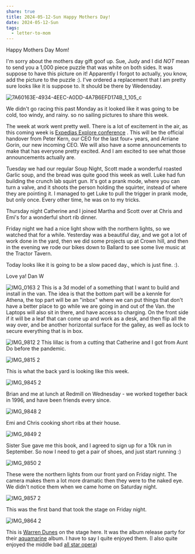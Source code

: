 ```yaml
---
share: true
title: 2024-05-12-Sun Happy Mothers Day!
date: 2024-05-12-Sun
tags:
  - letter-to-mom
---
```



Happy Mothers Day Mom!

I'm sorry about the mothers day gift goof up.  Sue, Judy and I did _NOT_ mean to send you a 1,000 piece puzzle that was white on both sides.  It was suppose to have this picture on it!  Apparently I forgot to actually, you know, add the picture to the puzzle :).  I've ordered a replacement that I am pretty sure looks like it is suppose to.  It should be there by Wedensday.


![7A60163E-4934-4EEC-A0DD-4A7B6EFD174B_1_105_c](../attachments/7A60163E-4934-4EEC-A0DD-4A7B6EFD174B_1_105_c.jpeg)

We didn't go racing this past Monday as it looked like it was going to be cold, too windy, and rainy.   so no sailing pictures to share this week.  

The week at work went pretty well.  There is a lot of excitement in the air, as this coming week is [Expedias Explore conference](https://www.exploreexpediagroup.com/event/e57d7e74-fd5c-422e-8a59-48118fd7c2f8/websitePage:c8607554-a1e7-4f77-8618-8d6c3aba0dfe) . This will be the official handover from Peter Kern, our CEO for the last four+ years, and Arriane Gorin, our new incoming CEO.    We will also have a some announcements to make that has everyone pretty excited.   And I am excited to see what those announcements actually are.

Tuesday we had our regular Soup Night, Scott made a wonderful roasted Garlic soup, and the bread was quite good this week as well.   Luke had fun building the crunch lab squirt gun.   It's got a prank mode, where you can turn a valve, and it shoots the person holding the squirter, instead of where they are pointing it.  I managed to get Luke to pull the trigger in prank mode, but only once.  Every other time, he was on to my tricks. 

Thursday night Catherine and I joined Martha and Scott over at Chris and Emi's for a wonderful short rib dinner. 

Friday night we had a nice light show with the northern lights, so we watched that for a while.  Yesterday was a beautiful day, and we got a lot of work done in the yard, then we did some projects up at Crown hill, and then in the evening we rode our bikes down to Ballard to see some live music at the Tractor Tavern.

Today looks like it is going to be a slow paced day., which is just fine.  :). 

Love ya!
Dan W

![IMG_0163 2](../attachments/IMG_0163%202.jpeg)
This is a 3d model of a something that I want to build and install in the van.  The idea is that the bottom part will be a kennle for Athena, the top part will be an "inbox" where we can put things that don't have a better place to go while we are going in and out of the Van.  the Laptops will also sit in there, and have access to charging.  On the front side if it will be a leaf that can come up and work as a desk, and then flip all the way over, and be another horizontal surface for the galley, as well as lock to secure everything that is in box.



![IMG_9812 2](../attachments/IMG_9812%202.jpeg)
This lillac is from a cutting that Catherine and I got from Aunt Do before the pandemic.


![IMG_9815 2](../attachments/IMG_9815%202.jpeg)

This is what the back yard is looking like this week.   

![IMG_9845 2](../attachments/IMG_9845%202.jpeg)

Brian and me at lunch at Redmill on Wednesday - we worked together back in 1996, and have been friends every since.

![IMG_9848 2](../attachments/IMG_9848%202.jpeg)

Emi and Chris cooking short ribs at their house.

![IMG_9849 2](../attachments/IMG_9849%202.jpeg)

Sister Sue gave me this book, and I agreed to sign up for a 10k run in September.  So now I need to get a pair of shoes, and just start running :) 

![IMG_9850 2](../attachments/IMG_9850%202.jpeg)

These were the northern lights from our front yard on Friday night.   The camera makes them a lot more dramatic then they were to the naked eye.   We didn't notice them when we came home on Saturday night.

![IMG_9857 2](../attachments/IMG_9857%202.jpeg)

This was the first band that took the stage on Friday night.

![IMG_9864 2](../attachments/IMG_9864%202.jpeg)

This is [Warren Dunes](https://www.warrendunesband.com/) on the stage here.  It was the album release party for their [aquamarine](https://warrendunes.bandcamp.com/album/aquamarine) album.  I have to say I quite enjoyed them.   (I also quite enjoyed the middle bad [all star opera](https://allstaropera.bandcamp.com))

